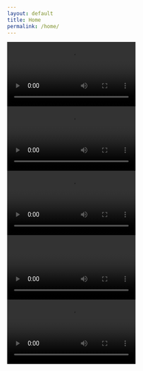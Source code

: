 ```yaml
---
layout: default
title: Home
permalink: /home/
---
```


<div class="slider">
  <div class="slide">
    <video class="slide-video" autoplay>
	    		<source src="https://pavilion.chass.ncsu.edu/demos/Pavilion/wordpress/wp-content/uploads/2015/11/1B.mp4" type="video/mp4">
		<source src="https://pavilion.chass.ncsu.edu/demos/Pavilion/wordpress/wp-content/uploads/2015/12/1B_OGG.ogg" type="video/ogg">
	    </video>
  </div>
  <div class="slide">
	<video class="slide-video" autoplay>
		<source src="https://pavilion.chass.ncsu.edu/demos/Pavilion/wordpress/wp-content/uploads/2015/11/2.mp4" type="video/mp4">
		<source src="https://pavilion.chass.ncsu.edu/demos/Pavilion/wordpress/wp-content/uploads/2015/12/2_OGG.ogg" type="video/ogg">
	</video>
</div>
  <div class="slide">
	<video class="slide-video" autoplay>
		<source src="https://pavilion.chass.ncsu.edu/demos/Pavilion/wordpress/wp-content/uploads/2015/11/3.mp4" type="video/mp4">
		<source src="https://pavilion.chass.ncsu.edu/demos/Pavilion/wordpress/wp-content/uploads/2015/12/3_OGG.ogg" type="video/ogg">
	</video>
</div>
  <div class="slide">
        <video class="slide-video" autoplay>

        	<source src="https://pavilion.chass.ncsu.edu/demos/Pavilion/wordpress/wp-content/uploads/2015/11/4.mp4" type="video/mp4">

                <source src="https://pavilion.chass.ncsu.edu/demos/Pavilion/wordpress/wp-content/uploads/2015/12/4_OGG.ogg" type="video/ogg">  

    </video>
  </div>
  <div class="slide">
<video class="slide-video" autoplay>
	<source src="https://pavilion.chass.ncsu.edu/demos/Pavilion/wordpress/wp-content/uploads/2015/11/5b.mp4" type="video/mp4" />
	<source src="https://pavilion.chass.ncsu.edu/demos/Pavilion/wordpress/wp-content/uploads/2015/12/5b_OGG.ogg" type="video/ogg" />
	</video>
</div>
</div>

<script>
  $(document).ready(function(){
    $(".slider").slick({
      dots : true ,
      pauseOnDotsHover : true ,
      autoplay : true ,
      autoplaySpeed : 20000 ,
      arrows : false
    }) ;
  }) ;
</script>

<style>
	.wrapper {
		padding : 0 ;
		max-width : 100% ;
	}
	
	.slider {
		width : 100% ;
	}
</style>
